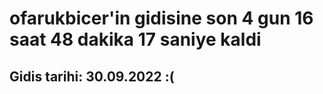 # ofarukbicer'in gidisine son 4 gun 16 saat 48 dakika 17 saniye kaldi

## Gidis tarihi: 30.09.2022 :(